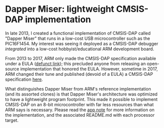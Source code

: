 Dapper Miser: lightweight CMSIS-DAP implementation
==================================================

In late 2013, I created a functional implementation of CMSIS-DAP called "Dapper Miser" that runs in a low-cost USB microcontroller such as the PIC16F1454. My interest was seeing it deployed as a CMSIS-DAP debugger *integrated* into a low-cost hobbyist/educational ARM development board.

From 2013 to 2017, ARM only made the CMSIS-DAP specification available under a EULA ([defunct link](https://silver.arm.com/browse/CMSISDAP)); this precluded anyone from releasing an open-source implementation that honored the EULA.  However, sometime in 2017, ARM changed their tune and published (devoid of a EULA) a CMSIS-DAP specification [here](http://arm-software.github.io/CMSIS_5/DAP/html/index.html).

What distinguishes Dapper Miser from ARM's reference implementation (and its assorted clones) is that Dapper Miser's architecture was optimized to have a lightweight program footprint.  This made it possible to implement CMSIS-DAP on an 8-bit microcontroller with far less resources than what ARM says is necessary.
Please read the [app note](./appnote/README.md) for more information on the implementation, and the associated README.md with each processor target.
